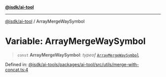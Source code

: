 [**@isdk/ai-tool**](../README.md)

***

[@isdk/ai-tool](../globals.md) / ArrayMergeWaySymbol

# Variable: ArrayMergeWaySymbol

> `const` **ArrayMergeWaySymbol**: *typeof* [`ArrayMergeWaySymbol`](ArrayMergeWaySymbol.md)

Defined in: [@isdk/ai-tools/packages/ai-tool/src/utils/merge-with-concat.ts:4](https://github.com/isdk/ai-tool.js/blob/209a87173b5eabb2f81db6ea9a6784f34c24e271/src/utils/merge-with-concat.ts#L4)
